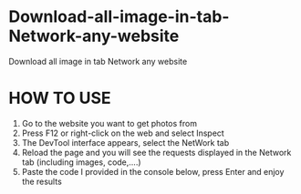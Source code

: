 # Download-all-image-in-tab-Network-any-website
Download all image in tab Network any website

# HOW TO USE
1. Go to the website you want to get photos from
2. Press F12 or right-click on the web and select Inspect
3. The DevTool interface appears, select the NetWork tab
4. Reload the page and you will see the requests displayed in the Network tab (including images, code,....)
5. Paste the code I provided in the console below, press Enter and enjoy the results

